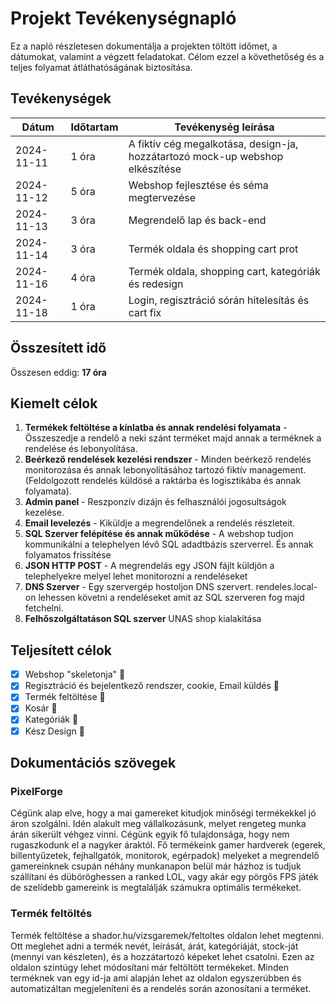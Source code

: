 # Projekt Tevékenységnapló

Ez a napló részletesen dokumentálja a projekten töltött időmet, a dátumokat, valamint a végzett feladatokat. Célom ezzel a követhetőség és a teljes folyamat átláthatóságának biztosítása.

## Tevékenységek

| Dátum       | Időtartam | Tevékenység leírása |
|-------------|-----------|---------------------|
| 2024-11-11  | 1 óra     | A fiktív cég megalkotása, design-ja, hozzátartozó mock-up webshop elkészítése |
| 2024-11-12  | 5 óra     | Webshop fejlesztése és séma megtervezése |
| 2024-11-13  | 3 óra     | Megrendelő lap és back-end |
| 2024-11-14  | 3 óra     | Termék oldala és shopping cart prot |
| 2024-11-16  | 4 óra     | Termék oldala, shopping cart, kategóriák és redesign |
| 2024-11-18  | 1 óra     | Login, regisztráció sórán hitelesítás és cart fix |


## Összesített idő

Összesen eddig: **17 óra**

## Kiemelt célok

1. **Termékek feltöltése a kínlatba és annak rendelési folyamata** - Összeszedje a rendelő a neki szánt terméket majd annak a terméknek a rendelése és lebonyolítása.
2. **Beérkező rendelések kezelési rendszer** - Minden beérkező rendelés monitorozása és annak lebonyolításához tartozó fiktív management. (Feldolgozott rendelés küldösé a raktárba és logisztikába és annak folyamata).
3. **Admin panel** - Reszponzív dizájn és felhasználói jogosultságok kezelése.
4. **Email levelezés** - Kiküldje a megrendelőnek a rendelés részleteit.
5. **SQL Szerver felépítése és annak működése** - A webshop tudjon kommunikálni a telephelyen lévő SQL adadtbázis szerverrel. És annak folyamatos frissítése
6. **JSON HTTP POST** - A megrendelás egy JSON fájlt küldjön a telephelyekre melyel lehet monitorozni a rendeléseket
7. **DNS Szerver** - Egy szervergép hostoljon DNS szervert. rendeles.local-on lehessen követni a rendeléseket amit az SQL szerveren fog majd fetchelni.
8. **Felhőszolgáltatáson SQL szerver** UNAS shop kialakítása
 
## Teljesített célok

- [x] Webshop "skeletonja" :tada:
- [x] Regisztráció és bejelentkező rendszer, cookie, Email küldés :tada:
- [x] Termék feltöltése :tada:
- [x] Kosár :tada:
- [x] Kategóriák :tada:
- [x] Kész Design :tada:

## Dokumentációs szövegek

### PixelForge

Cégünk alap elve, hogy a mai gamereket kitudjok minőségi termékekkel jó áron szolgálni. Idén alakult meg vállalkozásunk, melyet rengeteg munka árán sikerült véhgez vinni. Cégünk egyik fő tulajdonsága, hogy nem rugaszkodunk el a nagyker áraktól. Fő termékeink gamer hardverek (egerek, billentyűzetek, fejhallgatók, monitorok, egérpadok) melyeket a megrendelő gamereinknek csupán néhány munkanapon belül már házhoz is tudjuk szállítani és düböröghessen a ranked LOL, vagy akár egy pörgős FPS játék de szelídebb gamereink is megtalálják számukra optimális termékeket.

### Termék feltöltés

Termék feltöltése a shador.hu/vizsgaremek/feltoltes oldalon lehet megtenni. Ott meglehet adni a termék nevét, leírását, árát, kategóriáját, stock-ját (mennyi van készleten), és a hozzátartozó képeket lehet csatolni. Ezen az oldalon szintúgy lehet módosítani már feltöltött termékeket. Minden terméknek van egy id-ja ami alapján lehet az oldalon egyszerúbben és automatizáltan megjeleníteni és a rendelés során azonosítani a terméket.